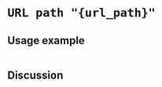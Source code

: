 
```URL path "{url_path}"```
=============================================================================================================

Usage example
-------------

```
```

Discussion
----------
